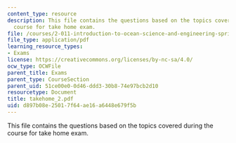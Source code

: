 ```yaml
---
content_type: resource
description: This file contains the questions based on the topics covered during the
  course for take home exam.
file: /courses/2-011-introduction-to-ocean-science-and-engineering-spring-2006/d897b08e25017f64ae16a6448e679f5b_takehome_2.pdf
file_type: application/pdf
learning_resource_types:
- Exams
license: https://creativecommons.org/licenses/by-nc-sa/4.0/
ocw_type: OCWFile
parent_title: Exams
parent_type: CourseSection
parent_uid: 51ce00e0-0d46-ddd3-30b8-74e97bcb2d10
resourcetype: Document
title: takehome_2.pdf
uid: d897b08e-2501-7f64-ae16-a6448e679f5b
---
```

This file contains the questions based on the topics covered during the course for take home exam.